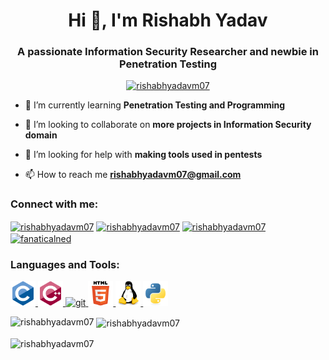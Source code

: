 <h1 align="center">Hi 👋, I'm Rishabh Yadav</h1>
<h3 align="center">A passionate Information Security Researcher and newbie in Penetration Testing</h3>

<p align="center"> <a href="https://twitter.com/rishabhyadavm07" target="blank"><img src="https://img.shields.io/twitter/follow/rishabhyadavm07?logo=twitter&style=for-the-badge" alt="rishabhyadavm07" /></a> </p>

- 🌱 I’m currently learning **Penetration Testing and Programming**

- 👯 I’m looking to collaborate on **more projects in Information Security domain**

- 🤝 I’m looking for help with **making tools used in pentests**

- 📫 How to reach me **rishabhyadavm07@gmail.com**

<h3 align="left">Connect with me:</h3>
<p align="left">
<a href="https://dev.to/rishabhyadavm07" target="blank"><img align="center" src="https://raw.githubusercontent.com/rahuldkjain/github-profile-readme-generator/master/src/images/icons/Social/devto.svg" alt="rishabhyadavm07" height="30" width="40" /></a>
<a href="https://twitter.com/rishabhyadavm07" target="blank"><img align="center" src="https://raw.githubusercontent.com/rahuldkjain/github-profile-readme-generator/master/src/images/icons/Social/twitter.svg" alt="rishabhyadavm07" height="30" width="40" /></a>
<a href="https://linkedin.com/in/rishabhyadavm07" target="blank"><img align="center" src="https://raw.githubusercontent.com/rahuldkjain/github-profile-readme-generator/master/src/images/icons/Social/linked-in-alt.svg" alt="rishabhyadavm07" height="30" width="40" /></a>
<a href="https://instagram.com/fanaticalnerd" target="blank"><img align="center" src="https://raw.githubusercontent.com/rahuldkjain/github-profile-readme-generator/master/src/images/icons/Social/instagram.svg" alt="fanaticalned" height="30" width="40" /></a>
</p>

<h3 align="left">Languages and Tools:</h3>
<p align="left"> <a href="https://www.cprogramming.com/" target="_blank" rel="noreferrer"> <img src="https://raw.githubusercontent.com/devicons/devicon/master/icons/c/c-original.svg" alt="c" width="40" height="40"/> </a> <a href="https://www.w3schools.com/cpp/" target="_blank" rel="noreferrer"> <img src="https://raw.githubusercontent.com/devicons/devicon/master/icons/cplusplus/cplusplus-original.svg" alt="cplusplus" width="40" height="40"/> </a> <a href="https://git-scm.com/" target="_blank" rel="noreferrer"> <img src="https://www.vectorlogo.zone/logos/git-scm/git-scm-icon.svg" alt="git" width="40" height="40"/> </a> <a href="https://www.w3.org/html/" target="_blank" rel="noreferrer"> <img src="https://raw.githubusercontent.com/devicons/devicon/master/icons/html5/html5-original-wordmark.svg" alt="html5" width="40" height="40"/> </a> <a href="https://www.linux.org/" target="_blank" rel="noreferrer"> <img src="https://raw.githubusercontent.com/devicons/devicon/master/icons/linux/linux-original.svg" alt="linux" width="40" height="40"/> </a> <a href="https://www.python.org" target="_blank" rel="noreferrer"> <img src="https://raw.githubusercontent.com/devicons/devicon/master/icons/python/python-original.svg" alt="python" width="40" height="40"/> </a> </p>

<p><img align="left" src="https://github-readme-stats.vercel.app/api/top-langs?username=rishabhyadavm07&show_icons=true&locale=en&layout=compact" alt="rishabhyadavm07" /></p>

<p>&nbsp;<img align="center" src="https://github-readme-stats.vercel.app/api?username=rishabhyadavm07&show_icons=true&locale=en" alt="rishabhyadavm07" /></p>

<p><img align="center" src="https://github-readme-streak-stats.herokuapp.com/?user=rishabhyadavm07&" alt="rishabhyadavm07" /></p>
